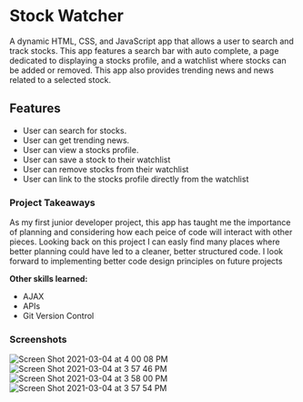 # Stock Watcher

A dynamic HTML, CSS, and JavaScript app that allows a user to search and track stocks. This app features a search bar with auto complete, a page dedicated to displaying a stocks profile, and a watchlist where stocks can be added or removed. This app also provides trending news and news related to a selected stock.


## Features
* User can search for stocks.
* User can get trending news.
* User can view a stocks profile.
* User can save a stock to their watchlist
* User can remove stocks from their watchlist
* User can link to the stocks profile directly from the watchlist

### Project Takeaways

As my first junior developer project, this app has taught me the importance of planning and considering how each peice of code will interact with other pieces. Looking back on this project I can easly find many places where better planning could have led to a cleaner, better structured code. I look forward to implementing better code design principles on future projects

**Other skills learned:**
* AJAX
* APIs
* Git Version Control

### Screenshots
![Screen Shot 2021-03-04 at 4 00 08 PM](https://user-images.githubusercontent.com/75342275/110047416-b7ae6b80-7d02-11eb-965d-08987a687394.png)
![Screen Shot 2021-03-04 at 3 57 46 PM](https://user-images.githubusercontent.com/75342275/110047435-bed57980-7d02-11eb-91b8-07a14a3885af.png)![Screen Shot 2021-03-04 at 3 58 00 PM](https://user-images.githubusercontent.com/75342275/110047478-cf85ef80-7d02-11eb-9ec8-98215f650831.png)
![Screen Shot 2021-03-04 at 3 57 54 PM](https://user-images.githubusercontent.com/75342275/110047462-c8f77800-7d02-11eb-9aab-0a67540d40f8.png)
